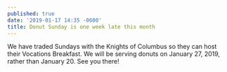 ```yaml
---
published: true
date: '2019-01-17 14:35 -0600'
title: Donut Sunday is one week late this month
---
```

We have traded Sundays with the Knights of Columbus so they can host their Vocations Breakfast. We will be serving donuts on January 27, 2019, rather than January 20. See you there!
